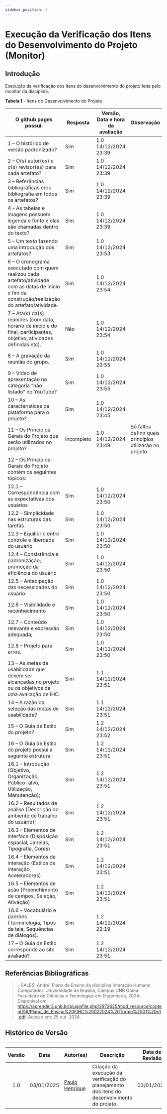 ```yaml
---
sidebar_position: 3
---
```


# Execução da Verificação dos Itens do Desenvolvimento do Projeto (Monitor)

## Introdução

Execução da verificação dos itens do desenvolvimento do projeto feita pelo monitor da disciplina.

<p style={{ textAlign: 'center', fontSize: '18px' }}><b>Tabela 1</b> - Itens do Desenvolvimento do Projeto</p>

| O github pages possui:                                     | Resposta            | Versão, Data e hora da avaliação  | Observação                     |
|------------------------------------------------------------|---------------------|-----------------------------------|--------------------------------|
| 1 – O histórico de versão padronizado?                     | Sim                 |  1.0 14/12/2024 23:39            |                                |
| 2 – O(s) autor(es) e o(s) revisor(es) para cada artefato?  | Sim                 | 1.0 14/12/2024 23:39             |                                |
| 3 – Referências bibliográficas e/ou bibliografia em todos os artefatos?    |  Sim    |  1.0 14/12/2024 23:39   |                                |
| 4 – As tabelas e imagens possuem legenda e fonte e elas são chamadas dentro do texto? |     Sim        | 1.0 14/12/2024 23:39  |                                |
| 5 – Um texto fazendo uma introdução dos artefatos? | Sim | 1.0 14/12/2024 23:53 |                                |
| 6 – O cronograma executado com quem realizou cada artefato/atividade com as datas de início e fim da construção/realização do artefato/atividade. | Sim | 1.0 14/12/2024 23:54  |                                |
| 7 – Ata(s) da(s) reuniões (com data, horário de início e do final, participantes, objetivo, atividades definidas etc). | Não  | 1.0 14/12/2024 23:54 |                                |
| 8 – A gravação da reunião do grupo. | Sim  | 1.0 14/12/2024 23:55 |                                |
| 9 – Vídeo de apresentação na categoria “não listado” no YouTube?  | Sim | 1.0 14/12/2024 23:55 |                                |
| 10 – As características da plataforma para o projeto?    | Sim | 1.0 14/12/2024 23:45 |                                |
| 11 – Os Princípios Gerais do Projeto que serão utilizados no projeto? | Incompleto | 1.0 14/12/2024 23:49 | Só faltou definir quais princípios utilizarão no projeto. |
| 12 – Os Princípios Gerais do Projeto contém os seguintes tópicos:    |                     |                                   |                       |
| 12.1 – Correspondência com as expectativas dos usuários  | Sim | 1.0 14/12/2024 23:50 |                                |
| 12.2 – Simplicidade nas estruturas das tarefas  |      Sim               |    1.0 14/12/2024 23:50                               |                                |
| 12.3 – Equilíbrio entre controle e liberdade do usuário |       Sim              |     1.0 14/12/2024 23:50                              |                                |
| 12.4 – Consistência e padronização; promoção da eficiência do usuário |     Sim                |   1.0 14/12/2024 23:50                                |                                |
| 12.5 – Antecipação das necessidades do usuário  |     Sim                |     1.0 14/12/2024 23:50                             |                                |
| 12.6 – Visibilidade e reconhecimento  |       Sim              |     1.0 14/12/2024 23:50                              |                                |
| 12.7 – Conteúdo relevante e expressão adequada;  |         Sim              |     1.0 14/12/2024 23:50                             |                                |
| 12.8 – Projeto para erros.  |               Sim              |     1.0 14/12/2024 23:50                             |                                |
| 13 – As metas de usabilidade que devem ser alcançadas no projeto ou os objetivos de uma avaliação de IHC.  |              Sim              |     1.1 14/12/2024 23:51                           |                      |
| 14 – A razão da seleção das metas de usabilidade?  |                  Sim              |     1.1 14/12/2024 23:51                              |                                |
| 15 – O Guia de Estilo do projeto?  |               Sim              |     1.2 14/12/2024 23:52                               |   |
| 16 – O Guia de Estilo do projeto possui a seguinte estrutura:   |                  Sim              |     1.2 14/12/2024 23:51                                |                       |
| 16.1 – Introdução (Objetivo, Organização, Público-alvo, Utilização, Manutenção); |                           Sim              |     1.2 14/12/2024 23:51                             |
| 16.2 – Resultados de análise (Descrição do ambiente de trabalho do usuário); |                  Sim              |     1.2 14/12/2024 23:51                                 |                                |
| 16.3 – Elementos de interface (Disposição espacial, Janelas, Tipografia, Cores) |                   Sim              |     1.2 14/12/2024 23:51                                  |                                |
| 16.4 – Elementos de interação (Estilos de interação, Aceleradores) |                   Sim              |     1.2 14/12/2024 23:51                                 |                                |
| 16.5 – Elementos de ação (Preenchimento de campos, Seleção, Ativação)  |                    Sim              |     1.2 14/12/2024 23:51                                  |                                |
| 16.6 – Vocabulário e padrões (Terminologia, Tipos de tela, Sequências de diálogos). |                 Sim              |     1.2 14/12/2024 22:19                                   |                                |
| 17 – O Guia de Estilo corresponde ao site avaliado?  |                    Sim              |     1.2 14/12/2024 23:51                                |                                |   


## Referências Bibliográficas

> \- SALES, André. Plano de Ensino da disciplina Interação Humano Computador. Universidade de Brasília, Campus UNB Gama: Faculdade de Ciências e Tecnologias em Engenharia, 2024. Disponível em: https://aprender3.unb.br/pluginfile.php/2972625/mod_resource/content/56/Plano_de_Ensino%20FIHC%20022024%20Turma%2001%20v1.pdf. Acesso em: 25 out. 2024.

## Histórico de Versão
---
| Versão | Data | Autor(es) | Descrição | Data de Revisão | Revisor(es) |
|:---:|:---:|---|---|:---:|---|
| 1.0 | 03/01/2025 | [Paulo Henrique](https://github.com/paulomh) | Criação da execução da verificação do planejamento dos itens do desenvolvimento do projeto | 03/01/2025 | [Weverton Rodrigues](https://github.com/vevetin) |